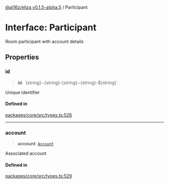 [@ai16z/eliza v0.1.5-alpha.5](../index.md) / Participant

# Interface: Participant

Room participant with account details

## Properties

### id

> **id**: \`$\{string\}-$\{string\}-$\{string\}-$\{string\}-$\{string\}\`

Unique identifier

#### Defined in

[packages/core/src/types.ts:526](https://github.com/ai16z/eliza/blob/main/packages/core/src/types.ts#L526)

***

### account

> **account**: [`Account`](Account.md)

Associated account

#### Defined in

[packages/core/src/types.ts:529](https://github.com/ai16z/eliza/blob/main/packages/core/src/types.ts#L529)
